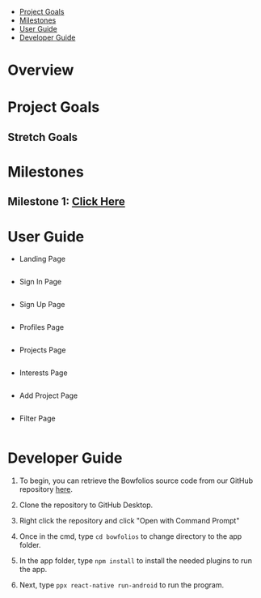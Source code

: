 * [Project Goals](#project-goals)
* [Milestones](#milestones)
* [User Guide](#user-guide)
* [Developer Guide](#developer-guide)

# Overview 

# Project Goals

## Stretch Goals

# Milestones

## Milestone 1: <a href="">Click Here</a>

# User Guide

- Landing Page

<img src="">

- Sign In Page

<img src="">

- Sign Up Page

<img src="">

- Profiles Page

<img src="">

- Projects Page

<img src="">

- Interests Page

<img src="">

- Add Project Page

<img src="">

- Filter Page

<img src="">


# Developer Guide

1. To begin, you can retrieve the Bowfolios source code from our GitHub repository <a href="https://github.com/Asianbois808/Assignment-1">here</a>.

2. Clone the repository to GitHub Desktop.

3. Right click the repository and click "Open with Command Prompt"

4. Once in the cmd, type `cd bowfolios` to change directory to the app folder.

5. In the app folder, type `npm install` to install the needed plugins to run the app.

6. Next, type `ppx react-native run-android` to run the program.


